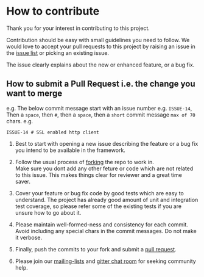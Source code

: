 # How to contribute #

Thank you for your interest in contributing to this project.

Contribution should be easy with small guidelines you need to follow.  We would love 
to accept your pull requests to this project by raising an issue in the 
[issue list](https://github.com/authorjapps/zerocode/issues) or picking an existing issue.

The issue clearly explains about the new or enhanced feature, or a bug fix.

## How to submit a Pull Request i.e. the change you want to merge ##

e.g.
The below commit message start with an issue number e.g. `ISSUE-14`, Then a `space`, 
then `#`, then a `space`, then a `short` commit message `max of 70` chars.
e.g.
    
```    
ISSUE-14 # SSL enabled http client 
```

  1. Best to start with opening a new issue describing the feature or a bug fix
     you intend to be available in the framework.
     
  1. Follow the usual process of [forking][] the repo to work in.  
     Make sure you dont add any other feture or code which are not related to this issue. 
     This makes things clear for reviewer and a great time saver.

  1. Cover your feature or bug fix code by good tests which are easy to understand. The
     project has already good amount of unit and integration test coverage, so please 
     refer some of the existing tests if you are unsure how to go about it.

  1. Please maintain well-formed-ness and consistency for each commit. 
     Avoid including any special chars in the commit messages. Do not make it verbose.

  1. Finally, push the commits to your fork and submit a [pull request][].

  1. Please join our [mailing-lists][] and [gitter chat room][] for seeking community help.

[forking]: https://help.github.com/articles/fork-a-repo
[pull request]: https://help.github.com/articles/creating-a-pull-request
[mailing-lists]: https://groups.google.com/forum/#!members/zerocode-automation
[gitter chat room]: https://gitter.im/zerocode-testing/help-and-usage



